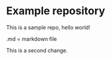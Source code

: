 # Example repository
This is a sample repo, hello world!

.md = markdown file

This is a second change.